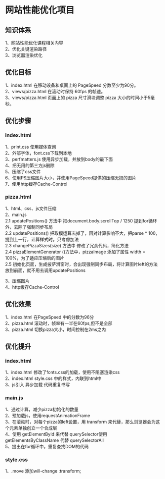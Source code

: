# 网站性能优化项目
##  知识体系
1、网站性能优化课程相关内容<br/>
2、优化关键渲染路径<br/>
3、浏览器渲染优化<br/>
## 优化目标
1、index.html 在移动设备和桌面上的 PageSpeed 分数至少为90分。<br/>
2、views/pizza.html 在滚动时保持 60fps 的帧速。<br/>
3、views/pizza.html 页面上的 pizza 尺寸滑块调整 pizza 大小的时间小于5毫秒。<br/>

## 优化步骤
### index.html
1、print.css 使用媒体查询<br/>
2、外部字体，font.css下载到本地<br/>
3、perfmatters.js 使用异步加载，并放到body的最下面<br/>
4、把无用的第三方js删除<br/>
5、压缩了css文件<br/>
6、使用PS压缩图片大小，并使用PageSpeed提供的压缩无损的图片<br/>
7、使用http缓存Cache-Control<br/>
### pizza.html
1、html、css、js文件压缩<br/>
2、main.js<br/>
   2.1 updatePositions() 方法中 把document.body.scrollTop / 1250 提到for循环外，去除了强制同步布局<br/>
   2.2 updatePositions() 把取模运算去掉了，因对计算影响不大，把parse * 100，提到上一行，计算样式时，只考虑加法<br/>
   2.3 changePizzaSizes(size) 方法中 修改了冗余代码，简化方法<br/>
   2.4 pizzaElementGenerator ()方法中，pizzaImage 添加了属性 width = 100%，为了适应压缩后的图片<br/>
   2.5 初始化页面，生成披萨滑窗时，会出现强制同步布局，将计算图片left的方法放到前面，就不用去调用updatePositions<br/>
   
   3、压缩图片<br/>
4、http缓存Cache-Control  <br/>
## 优化效果
1、index.html 在PageSpeed 中的分数为96分<br/>
2、pizza.html 滚动时，帧率有一半在60fps,但不是全部<br/>
3、pizza.html 切换pizza大小，时间控制在2ms之内<br/>
## 优化提升
### index.html
1、index.html  修改了fonts.css的加载，使用不阻塞渲染css<br/>
2、index.html  style.css  中的样式，内联到html中<br/>
3、js引入 异步加载 代码重复书写<br/>
### main.js 
1、通过计算，减少pizza初始化的数量<br/>
2、预加载js，使用requestAnimationFrame<br/>
3、在滚动时，对每个pizza的left设置，用 transform 来代替，那么浏览器会为这个元素单独创立一个合成层<br/>
4、使用 getElementById 来代替 querySelector使用 getElementsByClassName 代替 querySelectorAll<br/>
5、提出在for循环中，重复查找DOM的代码
### style.css
1、.move 添加will-change :transform;